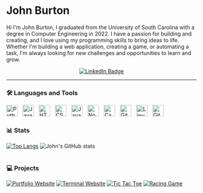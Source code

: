 # John Burton

Hi I'm John Burton, I graduated from the University of South Carolina with a degree in Computer Engineering in 2022. I have a passion for building and creating, and I love using my programming skills to bring ideas to life. Whether I'm building a web application, creating a game, or automating a task, I'm always looking for new challenges and opportunities to learn and grow.


<div align="center">   
    <a href="https://www.linkedin.com/in/johnburton0517/">
      <img src="https://img.shields.io/badge/LinkedIn-blue?style=for-the-badge&logo=linkedin&logoColor=white" alt="LinkedIn Badge"/>
    </a>
</div>

---

### :hammer_and_wrench: Languages and Tools
<img align="left" alt="Python" width="30px" style="padding-right:10px;" src="https://cdn.jsdelivr.net/gh/devicons/devicon/icons/python/python-plain.svg" />
<img align="left" alt="Java" width="30px" style="padding-right:10px;" src="https://cdn.jsdelivr.net/gh/devicons/devicon/icons/java/java-original.svg"/>
<img align="left" alt="HTML" width="30px" style="padding-right:10px;" src="https://cdn.jsdelivr.net/gh/devicons/devicon/icons/html5/html5-plain.svg" />
<img align="left" alt="CSS" width="30px" style="padding-right:10px;" src="https://cdn.jsdelivr.net/gh/devicons/devicon/icons/css3/css3-plain.svg" />
<img align="left" alt="JavaScript" width="30px" style="padding-right:10px;" src="https://cdn.jsdelivr.net/gh/devicons/devicon/icons/javascript/javascript-plain.svg" />
<img align="left" alt="NodeJS" width="30px" style="padding-right:10px;" src="https://cdn.jsdelivr.net/gh/devicons/devicon/icons/nodejs/nodejs-original.svg" />
<img align="left" alt="C++" width="30px" style="padding-right:10px;" src="https://cdn.jsdelivr.net/gh/devicons/devicon/icons/cplusplus/cplusplus-line.svg" />
<img align="left" alt="Git" width="30px" style="padding-right:10px;" src="https://cdn.jsdelivr.net/gh/devicons/devicon/icons/git/git-original.svg" />
<img align="left" alt="Linux" width="30px" style="padding-right:10px;" src="https://cdn.jsdelivr.net/gh/devicons/devicon/icons/linux/linux-original.svg" />
<img align="left" alt="GitHub" width="30px" style="padding-right:10px;" src="https://cdn.jsdelivr.net/gh/devicons/devicon/icons/github/github-original.svg" />
<br />

#

### 📊 Stats
[![Top Langs](https://github-readme-stats.vercel.app/api/top-langs/?username=johnburton0517&layout=compact)](https://github.com/anuraghazra/github-readme-stats)
![John's GitHub stats](https://github-readme-stats.vercel.app/api?username=johnburton0517&show_icons=true&theme=buefy)

#
### 💻 Projects
[![Portfolio Website](https://github-readme-stats.vercel.app/api/pin/?username=johnburton0517&repo=personal_portfolio)](https://github.com/johnburton0517/personal_portfolio)
[![Terminal Website](https://github-readme-stats.vercel.app/api/pin/?username=johnburton0517&repo=Terminal_Site)](https://github.com/johnburton0517/Terminal_Site)
[![Tic Tac Toe](https://github-readme-stats.vercel.app/api/pin/?username=johnburton0517&repo=TicTacToe_Javascript)](https://github.com/johnburton0517/TicTacToe_Javascript)
[![Racing Game](https://github-readme-stats.vercel.app/api/pin/?username=johnburton0517&repo=RacingGame)](https://github.com/johnburton0517/RacingGame)
